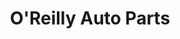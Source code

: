 ---
title: "O'Reilly Auto Parts"
url: /athens/oreilly-auto-parts-hawthorne-avenue/
shop: car parts
---